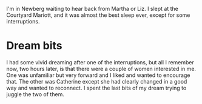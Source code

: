 I'm in Newberg waiting to hear back from Martha or Liz. I slept at the
Courtyard Mariott, and it was almost the best sleep ever, except for some
interruptions.

# Dream bits

I had some vivid dreaming after one of the interruptions, but all I remember
now, two hours later, is that there were a couple of women interested in me.
One was unfamiliar but very forward and I liked and wanted to encourage that.
The other was Catherine except she had clearly changed in a good way and
wanted to reconnect. I spent the last bits of my dream trying to juggle the
two of them.
